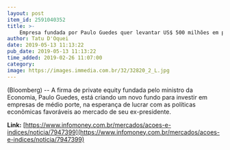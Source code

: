 ```yaml
---
layout: post
item_id: 2591040352
title: >-
    Empresa fundada por Paulo Guedes quer levantar US$ 500 milhões em private equity
author: Tatu D'Oquei
date: 2019-05-13 11:13:22
pub_date: 2019-05-13 11:13:22
time_added: 2019-02-26 11:07:00
category: 
image: https://images.immedia.com.br/32/32820_2_L.jpg
---
```


(Bloomberg) -- A firma de private equity fundada pelo ministro da Economia, Paulo Guedes, está criando um novo fundo para investir em empresas de médio porte, na esperança de lucrar com as políticas econômicas favoráveis ao mercado de seu ex-presidente.

**Link:** [https://www.infomoney.com.br/mercados/acoes-e-indices/noticia/7947399](https://www.infomoney.com.br/mercados/acoes-e-indices/noticia/7947399)

